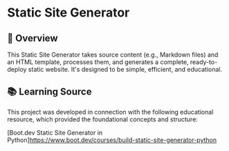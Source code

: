 # Static Site Generator

## 🚀 Overview
This Static Site Generator takes source content (e.g., Markdown files) and an HTML template, processes them, and generates a complete, ready-to-deploy static website. It's designed to be simple, efficient, and educational.

## 📚 Learning Source
This project was developed in connection with the following educational resource, which provided the foundational concepts and structure:

[Boot.dev Static Site Generator in Python]https://www.boot.dev/courses/build-static-site-generator-python
